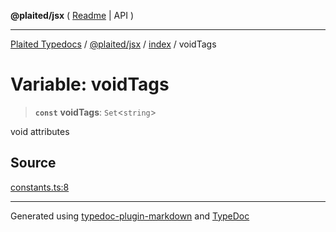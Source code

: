 **@plaited/jsx** ( [Readme](../../README.md) \| API )

***

[Plaited Typedocs](../../../../modules.md) / [@plaited/jsx](../../modules.md) / [index](../README.md) / voidTags

# Variable: voidTags

> **`const`** **voidTags**: `Set`\<`string`\>

void attributes

## Source

[constants.ts:8](https://github.com/plaited/plaited/blob/d85458a/libs/jsx/src/constants.ts#L8)

***

Generated using [typedoc-plugin-markdown](https://www.npmjs.com/package/typedoc-plugin-markdown) and [TypeDoc](https://typedoc.org/)
